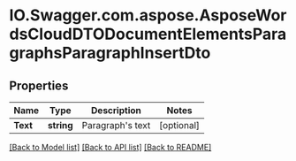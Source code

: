 # IO.Swagger.com.aspose.AsposeWordsCloudDTODocumentElementsParagraphsParagraphInsertDto
## Properties

Name | Type | Description | Notes
------------ | ------------- | ------------- | -------------
**Text** | **string** | Paragraph&#39;s text | [optional] 

[[Back to Model list]](../README.md#documentation-for-models) [[Back to API list]](../README.md#documentation-for-api-endpoints) [[Back to README]](../README.md)

